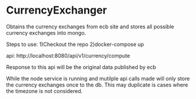 # CurrencyExchanger
Obtains the currency exchanges from ecb site and stores all possible currency exchanges into mongo.

Steps to use:
1)Checkout the repo
2)docker-compose up


api: http://localhost:8080/api/v1/currency/compute

Response to this api will be the original data published by ecb

While the node service is running and mutilple api calls made will only store the currency exchanges once to the db.
This may duplicate is cases where the timezone is not considered.
